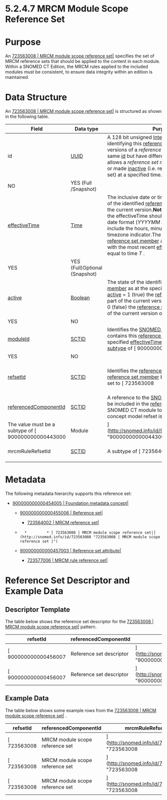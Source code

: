 # 5.2.4.7 MRCM Module Scope Reference Set

# Purpose

An [ 723563008 | MRCM module scope reference set|](http://snomed.info/id/723563008 "723563008 | MRCM module scope reference set |") specifies the set of MRCM reference sets that should be applied to the content in each module. Within a SNOMED CT Edition, the MRCM rules applied to the included modules must be consistent, to ensure data integrity within an edition is maintained.

# Data Structure

An [ 723563008 | MRCM module scope reference set|](http://snomed.info/id/723563008 "723563008 | MRCM module scope reference set |") is structured as shown in the following table.

**Field**| **Data type**| **Purpose**| **[Mutable](https://confluence.ihtsdotools.org/display/DOCGLOSS/Mutable "Glossary link: Mutable")**| **Part of Primary Key**  
---|---|---|---|---  
id| [UUID](https://confluence.ihtsdotools.org/display/DOCRELFMT/UUID+\(data+type\) "Reference term: UUID \(\(data type\)\)")| A 128 bit unsigned [Integer](https://confluence.ihtsdotools.org/display/DOCRELFMT/Integer+\(data+type\) "Reference term: Integer \(\(data type\)\)"), uniquely identifying this [reference set member](https://confluence.ihtsdotools.org/display/DOCGLOSS/reference+set+member "Glossary link: reference set member").Different versions of a _reference set member_ share the same [id](https://confluence.ihtsdotools.org/display/DOCRELFMT/id+\(field\) "Reference term: id \(\(field\)\)") but have different [effectiveTime](https://confluence.ihtsdotools.org/display/DOCRELFMT/effectiveTime+\(field\) "Reference term: effectiveTime \(\(field\)\)"). This allows a _reference set member_ to be modified or made [inactive](https://confluence.ihtsdotools.org/display/DOCRELFMT/inactive+\(field\) "Reference term: inactive \(field\)") (i.e. removed from the active set) at a specified time.   
| NO| YES (Full /Snapshot)  
[effectiveTime](https://confluence.ihtsdotools.org/display/DOCRELFMT/effectiveTime+\(field\) "Reference term: effectiveTime \(\(field\)\)")| [Time](https://confluence.ihtsdotools.org/display/DOCRELFMT/Time+\(data+type\) "Reference term: Time \(\(data type\)\)")| The inclusive date or time at which this version of the identified [reference set member](https://confluence.ihtsdotools.org/display/DOCGLOSS/reference+set+member "Glossary link: reference set member") became the current version.**Note** : In distribution files the effectiveTime should follow the short ISO date format (_YYYYMM _DD__) and should not include the hours, minutes, seconds or timezone indicator.The current version of this [reference set member](https://confluence.ihtsdotools.org/display/DOCGLOSS/reference+set+member "Glossary link: reference set member") at time _T_ is the version with the most recent [effectiveTime](https://confluence.ihtsdotools.org/display/DOCRELFMT/effectiveTime+\(field\) "Reference term: effectiveTime \(\(field\)\)") prior to or equal to time _T_ .   
| YES| YES (Full)Optional (Snapshot)   
[active](https://confluence.ihtsdotools.org/display/DOCRELFMT/active+\(field\) "Reference term: active \(\(field\)\)")| [Boolean](https://confluence.ihtsdotools.org/display/DOCRELFMT/Boolean+\(data+type\) "Reference term: Boolean \(\(data type\)\)")| The state of the identified [reference set member](https://confluence.ihtsdotools.org/display/DOCGLOSS/reference+set+member "Glossary link: reference set member") as at the specified [effectiveTime](https://confluence.ihtsdotools.org/display/DOCRELFMT/effectiveTime+\(field\) "Reference term: effectiveTime \(\(field\)\)") .If [active](https://confluence.ihtsdotools.org/display/DOCRELFMT/active+\(field\) "Reference term: active \(\(field\)\)") = 1 (true) the [reference set member](https://confluence.ihtsdotools.org/display/DOCGLOSS/reference+set+member "Glossary link: reference set member") is part of the current version of the set, if [active](https://confluence.ihtsdotools.org/display/DOCRELFMT/active+\(field\) "Reference term: active \(\(field\)\)") = 0 (false) the [reference set member](https://confluence.ihtsdotools.org/display/DOCGLOSS/reference+set+member "Glossary link: reference set member") is not part of the current version of the set.   
| YES| NO  
[moduleId](https://confluence.ihtsdotools.org/display/DOCRELFMT/moduleId+\(field\) "Reference term: moduleId \(\(field\)\)")| [SCTID](https://confluence.ihtsdotools.org/display/DOCRELFMT/SCTID+\(data+type\) "Reference term: SCTID \(\(data type\)\)")| Identifies the [SNOMED CT module](https://confluence.ihtsdotools.org/display/DOCGLOSS/SNOMED+CT+module "Glossary link: SNOMED CT module") that contains this [reference set member](https://confluence.ihtsdotools.org/display/DOCGLOSS/reference+set+member "Glossary link: reference set member") as at the specified [effectiveTime](https://confluence.ihtsdotools.org/display/DOCRELFMT/effectiveTime+\(field\) "Reference term: effectiveTime \(\(field\)\)") .The value must be a [subtype](https://confluence.ihtsdotools.org/display/DOCGLOSS/subtype "Glossary link: subtype") of [ 900000000000443000 | Module (core metadata concept)|](http://snomed.info/id/900000000000443000 "900000000000443000 | Module \(core metadata concept\) |") within the metadata [hierarchy](https://confluence.ihtsdotools.org/display/DOCGLOSS/hierarchy "Glossary link: hierarchy").   
| YES| NO  
[refsetId](https://confluence.ihtsdotools.org/display/DOCRELFMT/refsetId+\(field\) "Reference term: refsetId \(\(field\)\)")| [SCTID](https://confluence.ihtsdotools.org/display/DOCRELFMT/SCTID+\(data+type\) "Reference term: SCTID \(\(data type\)\)")| Identifies the [reference set](https://confluence.ihtsdotools.org/display/DOCGLOSS/reference+set "Glossary link: reference set") to which this [reference set member](https://confluence.ihtsdotools.org/display/DOCGLOSS/reference+set+member "Glossary link: reference set member") belongs. In this case, set to  [ 723563008 | MRCM module scope reference set|](http://snomed.info/id/723563008 "723563008 | MRCM module scope reference set |") | NO| NO  
[referencedComponentId](https://confluence.ihtsdotools.org/display/DOCRELFMT/referencedComponentId+\(field\) "Reference term: referencedComponentId \(\(field\)\)")| [SCTID](https://confluence.ihtsdotools.org/display/DOCRELFMT/SCTID+\(data+type\) "Reference term: SCTID \(\(data type\)\)")| A reference to the [SNOMED CT component](https://confluence.ihtsdotools.org/display/DOCGLOSS/SNOMED+CT+component "Glossary link: SNOMED CT component") to be included in the [reference set](https://confluence.ihtsdotools.org/display/DOCGLOSS/reference+set "Glossary link: reference set"). Identifies the SNOMED CT module to which the given concept model refset is applied.   
The value must be a subtype of  [ 900000000000443000 | Module|](http://snomed.info/id/900000000000443000 "900000000000443000 | Module |") within the metadata hierarchy.| NO| NO  
mrcmRuleRefsetId| [SCTID](https://confluence.ihtsdotools.org/display/DOCRELFMT/SCTID+\(data+type\) "Reference term: SCTID \(\(data type\)\)")| A subtype of [ 723564002 | MRCM reference set|](http://snomed.info/id/723564002 "723564002 | MRCM reference set |") that defines the concept model rules that are applied to content in the module identified by referencedComponentId.| NO| NO  
  
# Metadata

The following metadata hierarchy supports this reference set:

  * [ 900000000000454005 | Foundation metadata concept|](http://snomed.info/id/900000000000454005 "900000000000454005 | Foundation metadata concept |")

    * [ 900000000000455006 | Reference set|](http://snomed.info/id/900000000000455006 "900000000000455006 | Reference set |")

      * [ 723564002 | MRCM reference set|](http://snomed.info/id/723564002 "723564002 | MRCM reference set |")

    *       *         * [ 723563008 | MRCM module scope reference set|](http://snomed.info/id/723563008 "723563008 | MRCM module scope reference set |")

    * [ 900000000000457003 | Reference set attribute|](http://snomed.info/id/900000000000457003 "900000000000457003 | Reference set attribute |")

      * [ 723577006 | MRCM rule reference set|](http://snomed.info/id/723577006 "723577006 | MRCM rule reference set |")

# Reference Set Descriptor and Example Data

## Descriptor Template

The table below shows the reference set descriptor for the [ 723563008 | MRCM module scope reference set|](http://snomed.info/id/723563008 "723563008 | MRCM module scope reference set |") pattern. 

**refsetId**| **referencedComponentId**| **attributeDescription**| **attributeType**| **attributeOrder**  
---|---|---|---|---  
[ 900000000000456007 | Reference set descriptor|](http://snomed.info/id/900000000000456007 "900000000000456007 | Reference set descriptor |") |  [ 723563008 | MRCM module scope reference set|](http://snomed.info/id/723563008 "723563008 | MRCM module scope reference set |") |  [ 449608002 | Referenced component|](http://snomed.info/id/449608002 "449608002 | Referenced component |") |  [ 900000000000461009 | Concept type component|](http://snomed.info/id/900000000000461009 "900000000000461009 | Concept type component |") | 0  
[ 900000000000456007 | Reference set descriptor|](http://snomed.info/id/900000000000456007 "900000000000456007 | Reference set descriptor |") |  [ 723563008 | MRCM module scope reference set|](http://snomed.info/id/723563008 "723563008 | MRCM module scope reference set |") |  [ 723577006 | MRCM rule reference set|](http://snomed.info/id/723577006 "723577006 | MRCM rule reference set |") |  [ 900000000000461009 | Concept type component|](http://snomed.info/id/900000000000461009 "900000000000461009 | Concept type component |") | 1  
  
## Example Data

The table below shows some example rows from the [ 723563008 | MRCM module scope reference set|](http://snomed.info/id/723563008 "723563008 | MRCM module scope reference set |") . 

**refsetId**| **referencedComponentId**| **mrcmRuleRefsetId**  
---|---|---  
[ 723563008 | MRCM module scope reference set|](http://snomed.info/id/723563008 "723563008 | MRCM module scope reference set |") |  [ 900000000000207008 | SNOMED CT core module (core metadata concept)|](http://snomed.info/id/900000000000207008 "900000000000207008 | SNOMED CT core module \(core metadata concept\) |") |  [ 723560006 | MRCM domain international reference set|](http://snomed.info/id/723560006 "723560006 | MRCM domain international reference set |")  
[ 723563008 | MRCM module scope reference set|](http://snomed.info/id/723563008 "723563008 | MRCM module scope reference set |") |  [ 900000000000207008 | SNOMED CT core module (core metadata concept)|](http://snomed.info/id/900000000000207008 "900000000000207008 | SNOMED CT core module \(core metadata concept\) |") |  [ 723561005 | MRCM attribute domain international reference set|](http://snomed.info/id/723561005 "723561005 | MRCM attribute domain international reference set |")  
[ 723563008 | MRCM module scope reference set|](http://snomed.info/id/723563008 "723563008 | MRCM module scope reference set |") |  [ 900000000000207008 | SNOMED CT core module (core metadata concept)|](http://snomed.info/id/900000000000207008 "900000000000207008 | SNOMED CT core module \(core metadata concept\) |") |  [ 723562003 | MRCM attribute range international reference set|](http://snomed.info/id/723562003 "723562003 | MRCM attribute range international reference set |")  
  
  

